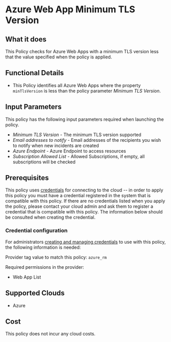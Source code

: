 # Azure Web App Minimum TLS Version

## What it does

This Policy checks for Azure Web Apps with a minimum TLS version less that the value specified when the policy is applied.

## Functional Details

- This Policy identifies all Azure Web Apps where the property `minTlsVersion` is less than the policy parameter *Minimum TLS Version*.

## Input Parameters

This policy has the following input parameters required when launching the policy.

- *Minimum TLS Version* - The minimum TLS version supported
- *Email addresses to notify* - Email addresses of the recipients you wish to notify when new incidents are created
- *Azure Endpoint* - Azure Endpoint to access resources
- *Subscription Allowed List* - Allowed Subscriptions, if empty, all subscriptions will be checked

## Prerequisites

This policy uses [credentials](https://docs.flexera.com/flexera/EN/Automation/ManagingCredentialsExternal.htm) for connecting to the cloud -- in order to apply this policy you must have a credential registered in the system that is compatible with this policy. If there are no credentials listed when you apply the policy, please contact your cloud admin and ask them to register a credential that is compatible with this policy. The information below should be consulted when creating the credential.

### Credential configuration

For administrators [creating and managing credentials](https://docs.flexera.com/flexera/EN/Automation/ManagingCredentialsExternal.htm) to use with this policy, the following information is needed:

Provider tag value to match this policy: `azure_rm`

Required permissions in the provider:

- Web App List

## Supported Clouds

- Azure

## Cost

This policy does not incur any cloud costs.
